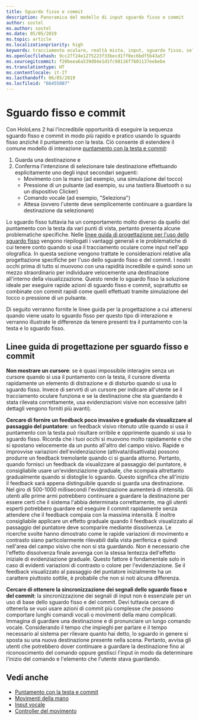 ```yaml
---
title: Sguardo fisso e commit
description: Panoramica del modello di input sguardo fisso e commit
author: sostel
ms.author: sostel
ms.date: 05/05/2019
ms.topic: article
ms.localizationpriority: high
keywords: tracciamento oculare, realtà mista, input, sguardo fisso, selezione oculare della destinazione, HoloLens 2, selezione con gli occhi
ms.openlocfilehash: 9cc27f24e1275223f33becd1ff0ec6bdf5b43a57
ms.sourcegitcommit: f20beea6a539d04e1d1fc98116f7601137eebebe
ms.translationtype: HT
ms.contentlocale: it-IT
ms.lasthandoff: 06/05/2019
ms.locfileid: "66455087"
---
```

# <a name="eye-gaze-and-commit"></a>Sguardo fisso e commit
Con HoloLens 2 hai l'incredibile opportunità di eseguire la sequenza sguardo fisso e commit in modo più rapido e pratico usando lo sguardo fisso anziché il puntamento con la testa. Ciò consente di estendere il comune modello di interazione [puntamento con la testa e commit](gaze-and-commit.md): 
1. Guarda una destinazione e 
2. Conferma l'intenzione di selezionare tale destinazione effettuando esplicitamente uno degli input secondari seguenti:  
   - Movimento con la mano (ad esempio, una simulazione del tocco)
   - Pressione di un pulsante (ad esempio, su una tastiera Bluetooth o su un dispositivo Clicker)
   - Comando vocale (ad esempio, "Seleziona")
   - Attesa (ovvero l'utente deve semplicemente continuare a guardare la destinazione da selezionare)

Lo sguardo fisso tuttavia ha un comportamento molto diverso da quello del puntamento con la testa da vari punti di vista, pertanto presenta alcune problematiche specifiche. Nelle [linee guida di progettazione per l'uso dello sguardo fisso](eye-tracking.md) vengono riepilogati i vantaggi generali e le problematiche di cui tenere conto quando si usa il tracciamento oculare come input nell'app olografica. In questa sezione vengono trattate le considerazioni relative alla progettazione specifiche per l'uso dello sguardo fisso e del commit.
I nostri occhi prima di tutto si muovono con una rapidità incredibile e quindi sono un mezzo straordinario per individuare velocemente una destinazione all'interno della visualizzazione. Questo rende lo sguardo fisso la soluzione ideale per eseguire rapide azioni di sguardo fisso e commit, soprattutto se combinate con commit rapidi come quelli effettuati tramite simulazione del tocco o pressione di un pulsante.
   
Di seguito verranno fornite le linee guida per la progettazione a cui attenersi quando viene usato lo sguardo fisso per questo tipo di interazione e verranno illustrate le differenze da tenere presenti tra il puntamento con la testa e lo sguardo fisso.

## <a name="design-guidelines-for-eye-gaze-and-commit"></a>Linee guida di progettazione per sguardo fisso e commit

**Non mostrare un cursore**: se è quasi impossibile interagire senza un cursore quando si usa il puntamento con la testa, il cursore diventa rapidamente un elemento di distrazione e di disturbo quando si usa lo sguardo fisso. Invece di servirti di un cursore per indicare all'utente se il tracciamento oculare funziona e se la destinazione che sta guardando è stata rilevata correttamente, usa evidenziazioni visive non eccessive (altri dettagli vengono forniti più avanti).

**Cercare di fornire un feedback poco invasivo e graduale da visualizzare al passaggio del puntatore**: un feedback visivo ritenuto utile quando si usa il puntamento con la testa può risultare orribile e opprimente quando si usa lo sguardo fisso. Ricorda che i tuoi occhi si muovono molto rapidamente e che si spostano velocemente da un punto all'altro del campo visivo. Rapide e improvvise variazioni dell'evidenziazione (attivata/disattivata) possono produrre un feedback tremolante quando ci si guarda attorno. Pertanto, quando fornisci un feedback da visualizzare al passaggio del puntatore, è consigliabile usare un'evidenziazione graduale, che scompaia altrettanto gradualmente quando si distoglie lo sguardo. Questo significa che all'inizio il feedback sarà appena distinguibile quando si guarda una destinazione. Nel giro di 500-1000 millisecondi l'evidenziazione aumenterà di intensità. Gli utenti alle prime armi potrebbero continuare a guardare la destinazione per essere certi che il sistema l'abbia determinata correttamente, ma gli utenti esperti potrebbero guardare ed eseguire il commit rapidamente senza attendere che il feedback compaia con la massima intensità. È inoltre consigliabile applicare un effetto graduale quando il feedback visualizzato al passaggio del puntatore deve scomparire mediante dissolvenza. Le ricerche svolte hanno dimostrato come le rapide variazioni di movimento e contrasto siano particolarmente rilevabili dalla vista periferica e quindi nell'area del campo visivo che non si sta guardando. Non è necessario che l'effetto dissolvenza finale avvenga con la stessa lentezza dell'effetto iniziale di evidenziazione graduale. Questo fattore è fondamentale solo in caso di evidenti variazioni di contrasto o colore per l'evidenziazione. Se il feedback visualizzato al passaggio del puntatore inizialmente ha un carattere piuttosto sottile, è probabile che non si noti alcuna differenza.

**Cercare di ottenere la sincronizzazione dei segnali dello sguardo fisso e del commit**: la sincronizzazione dei segnali di input non è essenziale per un uso di base dello sguardo fisso e del commit. Devi tuttavia cercare di ottenerla se vuoi usare azioni di commit più complesse che possono comportare lunghi comandi vocali o movimenti della mano complicati. Immagina di guardare una destinazione e di pronunciare un lungo comando vocale. Considerando il tempo che impieghi per parlare e il tempo necessario al sistema per rilevare quanto hai detto, lo sguardo in genere si sposta su una nuova destinazione presente nella scena. Pertanto, avvisa gli utenti che potrebbero dover continuare a guardare la destinazione fino al riconoscimento del comando oppure gestisci l'input in modo da determinare l'inizio del comando e l'elemento che l'utente stava guardando.

## <a name="see-also"></a>Vedi anche
* [Puntamento con la testa e commit](gaze-and-commit.md)
* [Movimenti della mano](gestures.md)
* [Input vocale](voice-design.md)
* [Controller del movimento](motion-controllers.md)
